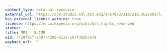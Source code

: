 ```yaml
---
content_type: external-resource
external_url: https://ocw-studio.odl.mit.edu/ans7870/21m/21m.361/s08/listening/Helmreich_Matrix.mp3
has_external_license_warning: true
license: https://en.wikipedia.org/wiki/All_rights_reserved
status: ''
title: MP3 - 5.1MB
uid: 7c29fb1f-2507-4292-b12a-167f392b7a7e
wayback_url: ''
---
```

